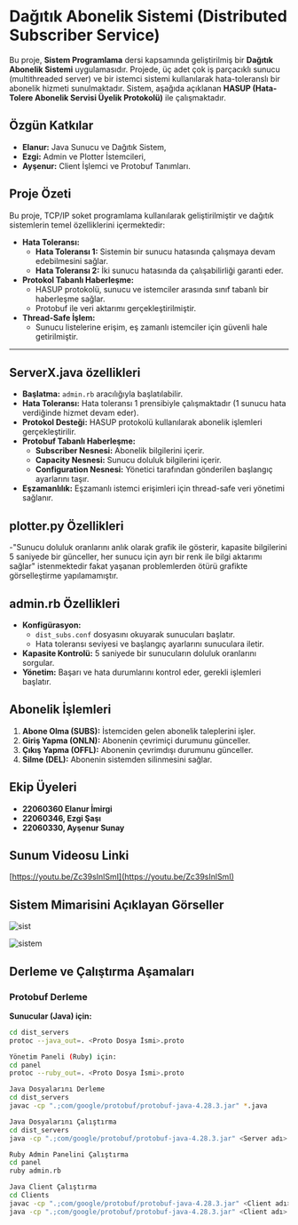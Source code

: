 # Dağıtık Abonelik Sistemi (Distributed Subscriber Service)

Bu proje, **Sistem Programlama** dersi kapsamında geliştirilmiş bir **Dağıtık Abonelik Sistemi** uygulamasıdır. Projede, üç adet çok iş parçacıklı sunucu (multithreaded server) ve bir istemci sistemi kullanılarak hata-toleranslı bir abonelik hizmeti sunulmaktadır. Sistem, aşağıda açıklanan **HASUP (Hata-Tolere Abonelik Servisi Üyelik Protokolü)** ile çalışmaktadır.

## Özgün Katkılar
- **Elanur:** Java Sunucu ve Dağıtık Sistem,
- **Ezgi:** Admin ve Plotter İstemcileri,
- **Ayşenur:** Client İşlemci ve Protobuf Tanımları.

## Proje Özeti

Bu proje, TCP/IP soket programlama kullanılarak geliştirilmiştir ve dağıtık sistemlerin temel özelliklerini içermektedir:

- **Hata Toleransı:**
  - **Hata Toleransı 1:** Sistemin bir sunucu hatasında çalışmaya devam edebilmesini sağlar.
  - **Hata Toleransı 2:** İki sunucu hatasında da çalışabilirliği garanti eder.
- **Protokol Tabanlı Haberleşme:**
  - HASUP protokolü, sunucu ve istemciler arasında sınıf tabanlı bir haberleşme sağlar.
  - Protobuf ile veri aktarımı gerçekleştirilmiştir.
- **Thread-Safe İşlem:**
  - Sunucu listelerine erişim, eş zamanlı istemciler için güvenli hale getirilmiştir.

---

## ServerX.java özellikleri
- **Başlatma:** `admin.rb` aracılığıyla başlatılabilir.
- **Hata Toleransı:** Hata toleransı 1 prensibiyle çalışmaktadır (1 sunucu hata verdiğinde hizmet devam eder).
- **Protokol Desteği:** HASUP protokolü kullanılarak abonelik işlemleri gerçekleştirilir.
- **Protobuf Tabanlı Haberleşme:** 
  - **Subscriber Nesnesi:** Abonelik bilgilerini içerir.
  - **Capacity Nesnesi:** Sunucu doluluk bilgilerini içerir.
  - **Configuration Nesnesi:** Yönetici tarafından gönderilen başlangıç ayarlarını taşır.
- **Eşzamanlılık:** Eşzamanlı istemci erişimleri için thread-safe veri yönetimi sağlanır.

## plotter.py Özellikleri
-"Sunucu doluluk oranlarını anlık olarak grafik ile gösterir, kapasite bilgilerini 5 saniyede bir günceller,
her sunucu için ayrı bir renk ile bilgi aktarımı sağlar" istenmektedir fakat yaşanan problemlerden ötürü grafikte
görselleştirme yapılamamıştır.

## admin.rb Özellikleri
- **Konfigürasyon:** 
  - `dist_subs.conf` dosyasını okuyarak sunucuları başlatır.
  - Hata toleransı seviyesi ve başlangıç ayarlarını sunuculara iletir.
- **Kapasite Kontrolü:** 5 saniyede bir sunucuların doluluk oranlarını sorgular.
- **Yönetim:** Başarı ve hata durumlarını kontrol eder, gerekli işlemleri başlatır.

## Abonelik İşlemleri
1. **Abone Olma (SUBS):** İstemciden gelen abonelik taleplerini işler.
2. **Giriş Yapma (ONLN):** Abonenin çevrimiçi durumunu günceller.
3. **Çıkış Yapma (OFFL):** Abonenin çevrimdışı durumunu günceller.
4. **Silme (DEL):** Abonenin sistemden silinmesini sağlar.

## Ekip Üyeleri
- **22060360 Elanur İmirgi**
- **22060346, Ezgi Şaşı**
- **22060330, Ayşenur Sunay**


## Sunum Videosu Linki

[https://youtu.be/Zc39sInlSmI](https://youtu.be/Zc39sInlSmI)


## Sistem Mimarisini Açıklayan Görseller

![sist](https://github.com/user-attachments/assets/065e1792-6fec-43bb-8e4c-eb2c709501ff)


![sistem](https://github.com/user-attachments/assets/832f142f-9ed0-4df4-84c2-a9b4947298bf)




## Derleme ve Çalıştırma Aşamaları

### Protobuf Derleme

**Sunucular (Java) için:**
```bash
cd dist_servers
protoc --java_out=. <Proto Dosya İsmi>.proto

Yönetim Paneli (Ruby) için:
cd panel
protoc --ruby_out=. <Proto Dosya İsmi>.proto

Java Dosyalarını Derleme
cd dist_servers
javac -cp ".;com/google/protobuf/protobuf-java-4.28.3.jar" *.java

Java Dosyalarını Çalıştırma
cd dist_servers
java -cp ".;com/google/protobuf/protobuf-java-4.28.3.jar" <Server adı>

Ruby Admin Panelini Çalıştırma
cd panel
ruby admin.rb

Java Client Çalıştırma
cd Clients
javac -cp ".;com/google/protobuf/protobuf-java-4.28.3.jar" <Client adı>.java
java -cp ".;com/google/protobuf/protobuf-java-4.28.3.jar" <Client adı>
